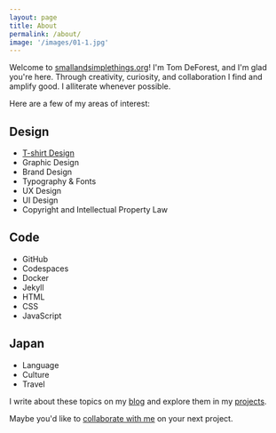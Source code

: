 ```yaml
---
layout: page
title: About
permalink: /about/
image: '/images/01-1.jpg'
---
```


Welcome to [smallandsimplethings.org](https://www.smallandsimplethings.org)! I'm Tom DeForest, and I'm glad you're here. Through creativity, curiosity, and collaboration I find and amplify good. I alliterate whenever possible.

Here are a few of my areas of interest:

## Design
- [T-shirt Design]({{site.baseurl}}/project/t-shirt-design)
- Graphic Design
- Brand Design
- Typography & Fonts
- UX Design
- UI Design
- Copyright and Intellectual Property Law

## Code
- GitHub
- Codespaces
- Docker
- Jekyll
- HTML
- CSS
- JavaScript

## Japan
- Language
- Culture
- Travel

I write about these topics on my [blog]({{site.baseurl}}/blog/) and explore them in my [projects]({{site.baseurl}}/projects/).

Maybe you'd like to [collaborate with me](mailto:smallandsimplethings@proton.me) on your next project.